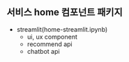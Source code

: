## 서비스 home 컴포넌트 패키지
- streamlit(home-streamlit.ipynb)
  - ui, ux component
  - recommend api
  - chatbot api 
